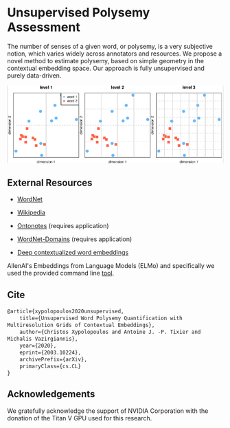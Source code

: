 # Unsupervised Polysemy Assessment

The number of senses of a given word, or polysemy, is a very subjective notion, which varies widely across annotators and resources. We propose a novel method to estimate polysemy, based on simple geometry in the contextual embedding space. Our approach is fully unsupervised and purely data-driven.


![pyramid_illustration](figures/pyramid_illustration_cropped.png "TITLE")


## External Resources

- [WordNet](https://www.nltk.org/howto/wordnet.html)

- [Wikipedia](https://dumps.wikimedia.org/)

- [Ontonotes](https://catalog.ldc.upenn.edu/LDC2013T19) (requires application)

- [WordNet-Domains](http://wndomains.fbk.eu/) (requires application)

- [Deep contextualized word embeddings](https://allennlp.org/elmo)

AllenAI's Embeddings from Language Models (ELMo) and specifically we used the provided command line [tool](https://github.com/allenai/allennlp/blob/master/docs/tutorials/how_to/elmo.md#writing-contextual-representations-to-disk). 

## Cite

```
@article{xypolopoulos2020unsupervised,
    title={Unsupervised Word Polysemy Quantification with Multiresolution Grids of Contextual Embeddings},
    author={Christos Xypolopoulos and Antoine J. -P. Tixier and Michalis Vazirgiannis},
    year={2020},
    eprint={2003.10224},
    archivePrefix={arXiv},
    primaryClass={cs.CL}
}
```

## Acknowledgements 

We gratefully acknowledge the support of NVIDIA Corporation with the donation of the Titan V GPU used for this research.
